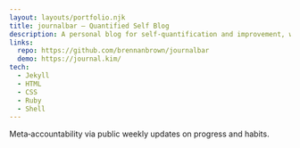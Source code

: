 ```yaml
---
layout: layouts/portfolio.njk
title: journalbar — Quantified Self Blog
description: A personal blog for self‑quantification and improvement, with weekly Beeminder goal updates and accountability posts.
links:
  repo: https://github.com/brennanbrown/journalbar
  demo: https://journal.kim/
tech:
  - Jekyll
  - HTML
  - CSS
  - Ruby
  - Shell
---
```


Meta‑accountability via public weekly updates on progress and habits.
